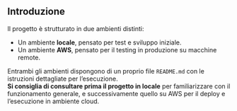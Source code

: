 ## Introduzione

Il progetto è strutturato in due ambienti distinti:

- Un ambiente **locale**, pensato per test e sviluppo iniziale.
- Un ambiente **AWS**, pensato per il testing in produzione su macchine remote.

Entrambi gli ambienti dispongono di un proprio file `README.md` con le istruzioni dettagliate per l’esecuzione.  
**Si consiglia di consultare prima il progetto in locale** per familiarizzare con il funzionamento generale, e successivamente quello su AWS per il deploy e l’esecuzione in ambiente cloud.
